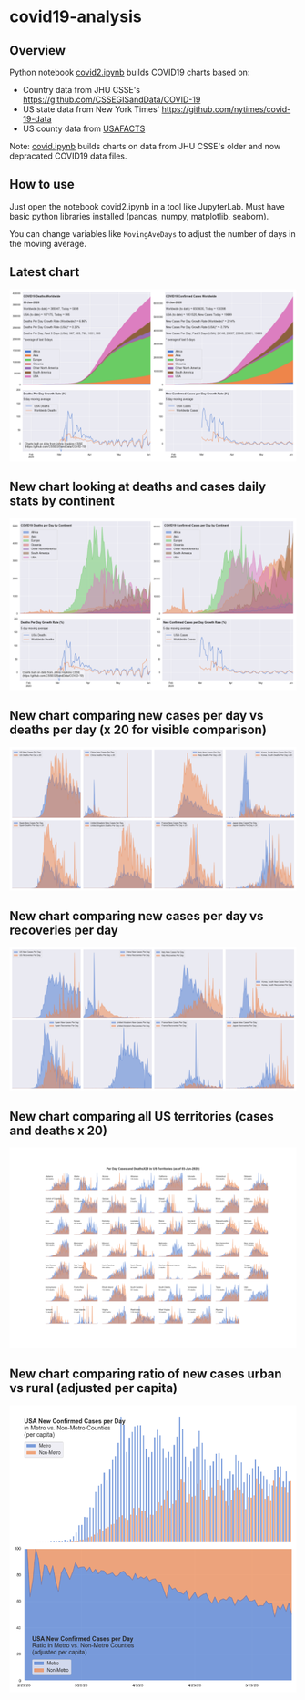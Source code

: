 # covid19-analysis

## Overview
Python notebook [covid2.ipynb](https://github.com/danlaw/covid19-analysis/blob/master/covid2.ipynb) builds COVID19 charts based on:
* Country data from JHU CSSE's https://github.com/CSSEGISandData/COVID-19
* US state data from New York Times' https://github.com/nytimes/covid-19-data
* US county data from [USAFACTS](https://usafacts.org/visualizations/coronavirus-covid-19-spread-map/)

Note: [covid.ipynb](https://github.com/danlaw/covid19-analysis/blob/master/covid.ipynb) builds charts on data from JHU CSSE's older and now depracated COVID19 data files.

## How to use
Just open the notebook covid2.ipynb in a tool like JupyterLab. Must have basic python libraries installed (pandas, numpy, matplotlib, seaborn).

You can change variables like ``MovingAveDays`` to adjust the number of days in the moving average.

## Latest chart
![Latest chart](charts/20200603-covid19-chart.png)

## New chart looking at deaths and cases daily stats by continent
![Comparison chart](charts/20200603-covid19-chart-perday.png)

## New chart comparing new cases per day vs deaths per day (x 20 for visible comparison)
![Comparison chart](charts/20200603-comparison-chart.png)

## New chart comparing new cases per day vs recoveries per day
![Recovery chart](charts/20200603-comparison-recovery-chart.png)

## New chart comparing all US territories (cases and deaths x 20)
![Territories chart](charts/20200603-compare-US-territories.png)

## New chart comparing ratio of new cases urban vs rural (adjusted per capita)
![Urban rural per capita chart](charts/20200603-US-counties-urban-vs-rural-per-capita.png)